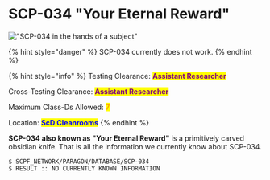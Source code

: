 # SCP-034 "Your Eternal Reward"

!["SCP-034 in the hands of a subject"](https://nikkogfx.io/dxlBN3\_ne)

{% hint style="danger" %}
SCP-034 currently does not work.
{% endhint %}

{% hint style="info" %}
Testing Clearance: <mark style="color:purple;">**Assistant Researcher**</mark>

Cross-Testing Clearance: <mark style="color:purple;">**Assistant Researcher**</mark>

Maximum Class-Ds Allowed: <mark style="color:orange;">**7**</mark>

Location: <mark style="color:blue;">**ScD Cleanrooms**</mark>
{% endhint %}

**SCP-034 also known as "Your Eternal Reward"** is a primitively carved obsidian knife. That is all the information we currently know about SCP-034.

```
$ SCPF_NETWORK/PARAGON/DATABASE/SCP-034
$ RESULT :: NO CURRENTLY KNOWN INFORMATION
```

